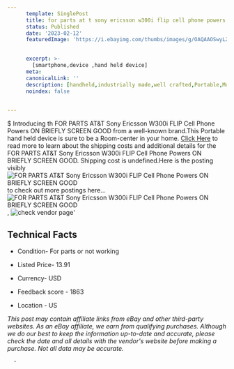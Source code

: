 ```yaml
---
      template: SinglePost
      title: for parts at t sony ericsson w300i flip cell phone powers on briefly screen good
      status: Published
      date: '2023-02-12'
      featuredImage: 'https://i.ebayimg.com/thumbs/images/g/OAQAAOSwyLZj4l-O/s-l225.jpg'
       

      excerpt: >-
        [smartphone,device ,hand held device]
      meta:
      canonicalLink: ''
      description: [handheld,industrially made,well crafted,Portable,Mobile,Compact,Convenient,Lightweight,Maneuverable,Man-portable,Miniature,Carriable,Hand-held,Light,Holdable,Transportable,Mobile device,Pocket-sized,On-the-go,Wireless,Cordless,Compact size,Convenient size, smartphone,device ,hand held device]
      noindex: false
      

---
```

$
      Introducing th FOR PARTS AT&T Sony Ericsson W300i FLIP Cell Phone Powers ON BRIEFLY SCREEN GOOD from a well-known brand.This Portable hand held device is sure to be a Room-center in your home. [Click Here](https://www.ebay.com/itm/275671904858?hash=item402f53725a%3Ag%3AOAQAAOSwyLZj4l-O&mkevt=1&mkcid=1&mkrid=711-53200-19255-0&campid=%253CePNCampaignId%253E&customid=%253CreferenceId%253E&toolid=10049) to read more to learn about the shipping costs and additional details for the FOR PARTS AT&T Sony Ericsson W300i FLIP Cell Phone Powers ON BRIEFLY SCREEN GOOD. Shipping cost is undefined.Here is the posting visibly ![FOR PARTS AT&T Sony Ericsson W300i FLIP Cell Phone Powers ON BRIEFLY SCREEN GOOD](https://i.ebayimg.com/thumbs/images/g/OAQAAOSwyLZj4l-O/s-l225.jpg) to check out more postings here... ![FOR PARTS AT&T Sony Ericsson W300i FLIP Cell Phone Powers ON BRIEFLY SCREEN GOOD](https://i.ebayimg.com/images/g/OAQAAOSwyLZj4l-O/s-l1600.jpg), ![check vendor page](https://origin-galleryplus.ebayimg.com/ws/web/275671904858_2_0_1/225x225.jpg,https://origin-galleryplus.ebayimg.com/ws/web/275671904858_3_0_1/225x225.jpg,https://origin-galleryplus.ebayimg.com/ws/web/275671904858_4_0_1/225x225.jpg,https://origin-galleryplus.ebayimg.com/ws/web/275671904858_5_0_1/225x225.jpg,https://origin-galleryplus.ebayimg.com/ws/web/275671904858_6_0_1/225x225.jpg,https://origin-galleryplus.ebayimg.com/ws/web/275671904858_7_0_1/225x225.jpg,https://origin-galleryplus.ebayimg.com/ws/web/275671904858_8_0_1/225x225.jpg,https://origin-galleryplus.ebayimg.com/ws/web/275671904858_9_0_1/225x225.jpg,https://origin-galleryplus.ebayimg.com/ws/web/275671904858_10_0_1/225x225.jpg,https://origin-galleryplus.ebayimg.com/ws/web/275671904858_11_0_1/225x225.jpg,https://origin-galleryplus.ebayimg.com/ws/web/275671904858_12_0_1/225x225.jpg,https://origin-galleryplus.ebayimg.com/ws/web/275671904858_13_0_1/225x225.jpg,https://origin-galleryplus.ebayimg.com/ws/web/275671904858_14_0_1/225x225.jpg,https://origin-galleryplus.ebayimg.com/ws/web/275671904858_15_0_1/225x225.jpg)'

      

 ## Technical Facts 



     
      

 - Condition- For parts or not working 


      

 - Listed Price- 13.91 


      

 - Currency- USD 


      

 - Feedback score - 1863 


      

 - Location - US 


      
      

 *_This post may contain affiliate links from eBay and other third-party websites. As an eBay affiliate, we earn from qualifying purchases. Although we do our best to keep the information up-to-date and accurate, please check the date and all details with the vendor's website before making a purchase. Not all data may be accurate._*




      -
